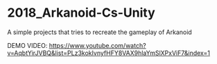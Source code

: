 # 2018_Arkanoid-Cs-Unity
 A simple projects that tries to recreate the gameplay of Arkanoid
 
 DEMO VIDEO:
 https://www.youtube.com/watch?v=AqbtYirJVBQ&list=PLz3kokIvnyfHFY8VAX9hlaYmSlXPxViF7&index=1
